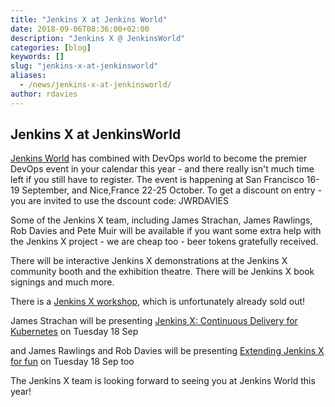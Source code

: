 ```yaml
---
title: "Jenkins X at Jenkins World"
date: 2018-09-06T08:36:00+02:00
description: "Jenkins X @ JenkinsWorld" 
categories: [blog]
keywords: []
slug: "jenkins-x-at-jenkinsworld"
aliases:
  - /news/jenkins-x-at-jenkinsworld/
author: rdavies
---
```


## Jenkins X at JenkinsWorld


[Jenkins World](https://www.cloudbees.com/devops-world/) has combined with DevOps world to become the premier DevOps event in your calendar this year - and there really isn't much time left if you still have to register. The event is happening at San Francisco 16-19 September, and Nice,France  22-25 October.  To get a discount on entry - you are invited to use the dscount code: JWRDAVIES

Some of the Jenkins X team, including James Strachan, James Rawlings, Rob Davies and Pete Muir will be available if you want some extra help with the Jenkins X project - we are cheap too - beer tokens gratefully received.

There will be interactive Jenkins X demonstrations at the Jenkins X community booth and the exhibition theatre. There will be Jenkins X book signings and much more.

There is a [Jenkins X workshop](https://devopsworldjenkinsworld2018.sched.com/event/FYjb/building-continuous-delivery-for-microservices-with-jenkins-x-25?iframe=no&w=100%&sidebar=yes&bg=no), which is unfortunately already sold out!

James Strachan will be presenting [Jenkins X: Continuous Delivery for Kubernetes](https://devopsworldjenkinsworld2018.sched.com/event/FlPE/jenkins-x-continuous-delivery-for-kubernetes?iframe=no&w=100%&sidebar=yes&bg=no) on Tuesday 18 Sep

and James Rawlings and Rob Davies will be presenting [Extending Jenkins X for fun](https://devopsworldjenkinsworld2018.sched.com/event/GFmE/extending-jenkins-x-for-fun-and-profit?iframe=no&w=100%&sidebar=yes&bg=no) on Tuesday 18 Sep too

The Jenkins X team is looking forward to seeing you at Jenkins World this year!

